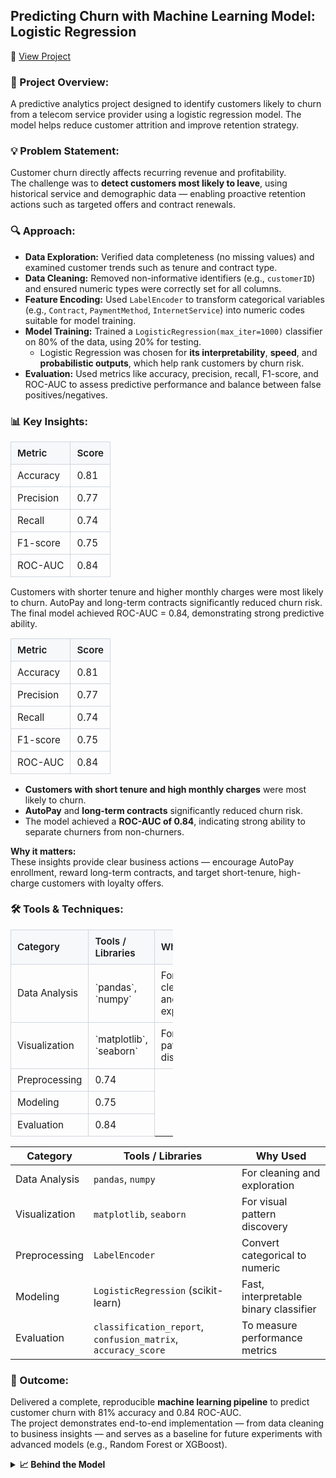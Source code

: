 ## Predicting Churn with Machine Learning Model: Logistic Regression 
📓 <a href="https://github.com/cdsouza2701/cdsouza2701/blob/main/Predicting_Churn_with_Machine_Learning_Model_Logistic_Regression.ipynb" target="_blank" rel="noopener noreferrer">View Project</a>



### 🧩 Project Overview: 
A predictive analytics project designed to identify customers likely to churn from a telecom service provider using a logistic regression model. The model helps reduce customer attrition and improve retention strategy.


### 💡 Problem Statement: 
Customer churn directly affects recurring revenue and profitability.  
The challenge was to **detect customers most likely to leave**, using historical service and demographic data — enabling proactive retention actions such as targeted offers and contract renewals.

### 🔍 Approach: 
- **Data Exploration:** Verified data completeness (no missing values) and examined customer trends such as tenure and contract type.  
- **Data Cleaning:** Removed non-informative identifiers (e.g., `customerID`) and ensured numeric types were correctly set for all columns.  
- **Feature Encoding:** Used `LabelEncoder` to transform categorical variables (e.g., `Contract`, `PaymentMethod`, `InternetService`) into numeric codes suitable for model training.  
- **Model Training:** Trained a `LogisticRegression(max_iter=1000)` classifier on 80% of the data, using 20% for testing.
  - Logistic Regression was chosen for **its interpretability**, **speed**, and **probabilistic outputs**, which help rank customers by churn risk.
- **Evaluation:** Used metrics like accuracy, precision, recall, F1-score, and ROC-AUC to assess predictive performance and balance between false positives/negatives.  

### 📊 Key Insights:

<table style="border-collapse:collapse; width:260px; font-size:0.95rem;">
  <tr>
    <th style="border:1px solid #d0d7de; background-color:#f6f8fa; text-align:left; padding:8px 10px; font-weight:600;">
      Metric
    </th>
    <th style="border:1px solid #d0d7de; background-color:#f6f8fa; text-align:left; padding:8px 10px; font-weight:600;">
      Score
    </th>
  </tr>
  <tr>
    <td style="border:1px solid #d0d7de; padding:8px 10px;">Accuracy</td>
    <td style="border:1px solid #d0d7de; padding:8px 10px;">0.81</td>
  </tr>
  <tr>
    <td style="border:1px solid #d0d7de; padding:8px 10px;">Precision</td>
    <td style="border:1px solid #d0d7de; padding:8px 10px;">0.77</td>
  </tr>
  <tr>
    <td style="border:1px solid #d0d7de; padding:8px 10px;">Recall</td>
    <td style="border:1px solid #d0d7de; padding:8px 10px;">0.74</td>
  </tr>
  <tr>
    <td style="border:1px solid #d0d7de; padding:8px 10px;">F1-score</td>
    <td style="border:1px solid #d0d7de; padding:8px 10px;">0.75</td>
  </tr>
  <tr>
    <td style="border:1px solid #d0d7de; padding:8px 10px;">ROC-AUC</td>
    <td style="border:1px solid #d0d7de; padding:8px 10px;">0.84</td>
  </tr>
</table>

Customers with shorter tenure and higher monthly charges were most likely to churn.
AutoPay and long-term contracts significantly reduced churn risk.
The final model achieved ROC-AUC = 0.84, demonstrating strong predictive ability.

<table style="border-collapse:collapse; width:260px; font-size:0.95rem;">
  <tr>
    <th style="border:1px solid #d0d7de; background-color:#f6f8fa; text-align:left; padding:8px 10px; font-weight:600;">Metric</th>
    <th style="border:1px solid #d0d7de; background-color:#f6f8fa; text-align:left; padding:8px 10px; font-weight:600;">Score</th>
  </tr>
  <tr><td style="border:1px solid #d0d7de; padding:8px 10px;">Accuracy</td><td style="border:1px solid #d0d7de; padding:8px 10px;">0.81</td></tr>
  <tr><td style="border:1px solid #d0d7de; padding:8px 10px;">Precision</td><td style="border:1px solid #d0d7de; padding:8px 10px;">0.77</td></tr>
  <tr><td style="border:1px solid #d0d7de; padding:8px 10px;">Recall</td><td style="border:1px solid #d0d7de; padding:8px 10px;">0.74</td></tr>
  <tr><td style="border:1px solid #d0d7de; padding:8px 10px;">F1-score</td><td style="border:1px solid #d0d7de; padding:8px 10px;">0.75</td></tr>
  <tr><td style="border:1px solid #d0d7de; padding:8px 10px;">ROC-AUC</td><td style="border:1px solid #d0d7de; padding:8px 10px;">0.84</td></tr>
</table>

- **Customers with short tenure and high monthly charges** were most likely to churn.  
- **AutoPay** and **long-term contracts** significantly reduced churn risk.  
- The model achieved a **ROC-AUC of 0.84**, indicating strong ability to separate churners from non-churners.  

**Why it matters:**  
These insights provide clear business actions — encourage AutoPay enrollment, reward long-term contracts, and target short-tenure, high-charge customers with loyalty offers.

### 🛠️ Tools & Techniques:

<table style="border-collapse:collapse; width:260px; font-size:0.95rem;">
  <tr>
    <th style="border:1px solid #d0d7de; background-color:#f6f8fa; text-align:left; padding:8px 10px; font-weight:600;">Category</th>
    <th style="border:1px solid #d0d7de; background-color:#f6f8fa; text-align:left; padding:8px 10px; font-weight:600;">Tools / Libraries</th>
    <th style="border:1px solid #d0d7de; background-color:#f6f8fa; text-align:left; padding:8px 10px; font-weight:600;">Why Used</th>
  </tr>
  <tr><td style="border:1px solid #d0d7de; padding:8px 10px;">Data Analysis</td><td style="border:1px solid #d0d7de; padding:8px 10px;">`pandas`, `numpy`</td><td style="border:1px solid #d0d7de; padding:8px 10px;">For cleaning and exploration</td></tr>
  <tr><td style="border:1px solid #d0d7de; padding:8px 10px;">Visualization</td><td style="border:1px solid #d0d7de; padding:8px 10px;">`matplotlib`, `seaborn`</td><td style="border:1px solid #d0d7de; padding:8px 10px;">For visual pattern discovery</td></tr>
  <tr><td style="border:1px solid #d0d7de; padding:8px 10px;">Preprocessing</td><td style="border:1px solid #d0d7de; padding:8px 10px;">0.74</td></tr>
  <tr><td style="border:1px solid #d0d7de; padding:8px 10px;">Modeling</td><td style="border:1px solid #d0d7de; padding:8px 10px;">0.75</td></tr>
  <tr><td style="border:1px solid #d0d7de; padding:8px 10px;">Evaluation</td><td style="border:1px solid #d0d7de; padding:8px 10px;">0.84</td></tr>
</table>

| Category | Tools / Libraries | Why Used |
|-----------|------------------|-----------|
| Data Analysis | `pandas`, `numpy` | For cleaning and exploration |
| Visualization | `matplotlib`, `seaborn` | For visual pattern discovery |
| Preprocessing | `LabelEncoder` | Convert categorical to numeric |
| Modeling | `LogisticRegression` (scikit-learn) | Fast, interpretable binary classifier |
| Evaluation | `classification_report`, `confusion_matrix`, `accuracy_score` | To measure performance metrics |

### 🚀 Outcome:
Delivered a complete, reproducible **machine learning pipeline** to predict customer churn with 81% accuracy and 0.84 ROC-AUC.  
The project demonstrates end-to-end implementation — from data cleaning to business insights — and serves as a baseline for future experiments with advanced models (e.g., Random Forest or XGBoost).


<details>
<summary><b>📈 Behind the Model</b></summary>
Your text here
</details>

